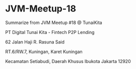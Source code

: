 # JVM-Meetup-18
Summarize from JVM Meetup #18 @ TunaiKita

PT Digital Tunai Kita - Fintech P2P Lending

62 Jalan Haji R. Rasuna Said

RT.6/RW.7, Kuningan, Karet Kuningan

Kecamatan Setiabudi, Daerah Khusus Ibukota Jakarta 12920 